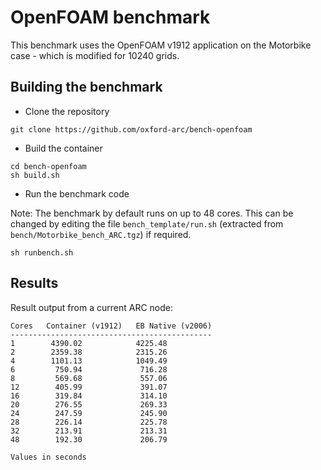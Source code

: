 # OpenFOAM benchmark

This benchmark uses the OpenFOAM v1912 application on the Motorbike case - which is modified for 10240 grids.

## Building the benchmark

- Clone the repository

```
git clone https://github.com/oxford-arc/bench-openfoam
```

- Build the container

```
cd bench-openfoam
sh build.sh
```

- Run the benchmark code

Note: The benchmark by default runs on up to 48 cores. This can be changed by editing the file ```bench_template/run.sh``` (extracted from ```bench/Motorbike_bench_ARC.tgz```) if required.

```
sh runbench.sh
```

## Results

Result output from a current ARC node:

```
Cores   Container (v1912)   EB Native (v2006)
---------------------------------------------
1        4390.02            4225.48
2        2359.38            2315.26
4        1101.13            1049.49
6         750.94             716.28
8         569.68             557.06
12        405.99             391.07
16        319.84             314.10
20        276.55             269.33
24        247.59             245.90         
28        226.14             225.78  
32        213.91             213.31        
48        192.30             206.79

Values in seconds
```





